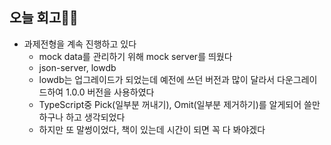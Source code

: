 ## 오늘 회고👩‍💻

- 과제전형을 계속 진행하고 있다
  - mock data를 관리하기 위해 mock server를 띄웠다
  - json-server, lowdb
  - lowdb는 업그레이드가 되었는데 예전에 쓰던 버전과 많이 달라서 다운그레이드하여 1.0.0 버전을 사용하였다
  - TypeScript중 Pick(일부분 꺼내기), Omit(일부분 제거하기)를 알게되어 쓸만하구나 하고 생각되었다
  - 하지만 또 말썽이었다, 책이 있는데 시간이 되면 꼭 다 봐야겠다
